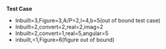 ﻿**Test Case**
    
 - Inbuilt=3,Figure=3,A/P=2,l=4,b=5(out of bound test case)
 - Inbuilt=2,convert=2,real=2,imag=2
 - Inbuilt=2,convert=1,real=5,angular=5
 - inbuilt,=1,Figure=6(figure out of bound)
  

  

